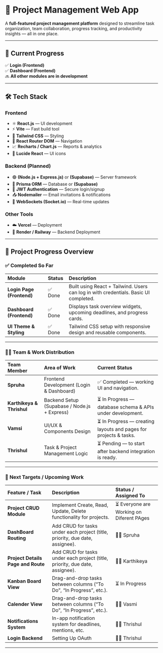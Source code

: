 # 🧩 Project Management Web App

A **full-featured project management platform** designed to streamline task organization, team collaboration, progress tracking, and productivity insights — all in one place.

---

## 🚧 Current Progress
✅ **Login (Frontend)**  
✅ **Dashboard (Frontend)**  
🔜 **All other modules are in development**

---

## 🛠️ Tech Stack

### **Frontend**
- ⚛️ **React.js** — UI development  
- ⚡ **Vite** — Fast build tool  
- 🎨 **Tailwind CSS** — Styling  
- 🧭 **React Router DOM** — Navigation  
- 📈 **Recharts / Chart.js** — Reports & analytics  
- 💬 **Lucide React** — UI icons  

### **Backend (Planned)**
- 🟢 **(Node.js + Express.js)** or **(Supabase)** — Server framework  
- 🍃 **Prisma ORM** — Database or **(Supabase)**  
- 🧠 **JWT Authentication** — Secure login/signup  
- 📤 **Nodemailer** — Email invitations & notifications  
- 📡 **WebSockets (Socket.io)** — Real-time updates  

### **Other Tools**
- ☁️ **Vercel** — Deployment  
- 🧱 **Render / Railway** — Backend Deployment  

---

## 🧭 Project Progress Overview

### ✅ **Completed So Far**
| Module | Status | Description |
|:--------|:--------|:-------------|
| **Login Page (Frontend)** | ✅ Done | Built using React + Tailwind. Users can log in with credentials. Basic UI completed. |
| **Dashboard (Frontend)** | ✅ Done | Displays task overview widgets, upcoming deadlines, and progress cards. |
| **UI Theme & Styling** | ✅ Done | Tailwind CSS setup with responsive design and reusable components. |

---

### 👨‍💻 **Team & Work Distribution**
| Team Member | Area of Work | Current Status |
|:-------------|:--------------|:----------------|
| **Spruha** | Frontend Development (Login & Dashboard) | ✅ Completed — working UI and navigation. |
| **Karthikeya & Thrishul** | Backend Setup (Supabase / Node.js + Express) | ⏳ In Progress — database schema & APIs under development. |
| **Vamsi** | UI/UX & Components Design | ⏳ In Progress — creating layouts and pages for projects & tasks. |
| **Thrishul** | Task & Project Management Logic | ⏳ Pending — to start after backend integration is ready. |

---

### 🎯 **Next Targets / Upcoming Work**
| Feature / Task | Description | Status / Assigned To |
|:----------------|:-------------|:----------------------|
| **Project CRUD Module** | Implement Create, Read, Update, Delete functionality for projects. | ⏳ Everyone are Working on Diferent PAges|
| **DashBoard Routing** | Add CRUD for tasks under each project (title, priority, due date, assignee). |🧑‍💻 Spruha  |
| **Project Details Page and Route** | Add CRUD for tasks under each project (title, priority, due date, assignee). |🧑‍💻 Karthikeya|
| **Kanban Board View** | Drag-and-drop tasks between columns (“To Do”, “In Progress”, etc.). | ⏳ In Progress |
| **Calender View** | Drag-and-drop tasks between columns (“To Do”, “In Progress”, etc.). | 🧑‍💻 Vasmi |
| **Notifications System** | In-app notification system for deadlines, mentions, etc. | 🧑‍💻 Thrishul |
| **Login Backend** | Setting Up OAuth | 🧑‍💻 Thrishul |

---
